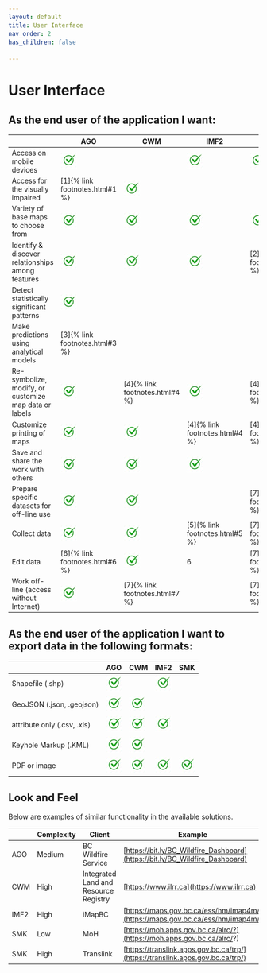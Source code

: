 ```yaml
---
layout: default
title: User Interface
nav_order: 2
has_children: false

---
```


# User Interface

## As the end user of the application I want:

|                                                     |AGO                                 | CWM                                | IMF2                               |SMK                                 |
|-----------------------------------------------------|------------------------------------|------------------------------------|------------------------------------|------------------------------------|
|Access on mobile devices                             |![](assets/images/check.jpg)        |                                    |![](assets/images/check.jpg)        |![](assets/images/check.jpg)        |
|Access for the visually impaired                     |[1]{% link footnotes.html#1 %}|![](assets/images/check.jpg)        |                                    |                                    |
|Variety of base maps to choose from                  |![](assets/images/check.jpg)        |![](assets/images/check.jpg)        |![](assets/images/check.jpg)        |![](assets/images/check.jpg)        |
|Identify & discover relationships among features     |![](assets/images/check.jpg)        |![](assets/images/check.jpg)        |![](assets/images/check.jpg)        |[2]{% link footnotes.html#2 %}|
|Detect statistically significant patterns            |![](assets/images/check.jpg)        |                                    |                                    |                                    |
|Make predictions using analytical models             |[3]{% link footnotes.html#3 %}|                                    |                                    |                                    |
|Re-symbolize, modify, or customize map data or labels|![](assets/images/check.jpg)        |[4]{% link footnotes.html#4 %}|![](assets/images/check.jpg)        |[4]{% link footnotes.html#4 %}| 
|Customize printing of maps                           |![](assets/images/check.jpg)        |![](assets/images/check.jpg)        |[4]{% link footnotes.html#4 %}|[4]{% link footnotes.html#4 %}|
|Save and share the work with others                  |![](assets/images/check.jpg)        |![](assets/images/check.jpg)        |![](assets/images/check.jpg)        |                                    |
|Prepare specific datasets for off-line use           |![](assets/images/check.jpg)        |![](assets/images/check.jpg)        |                                    |[7]{% link footnotes.html#7 %}|
|Collect data                                         |![](assets/images/check.jpg)        |![](assets/images/check.jpg)        |[5]{% link footnotes.html#5 %}|[7]{% link footnotes.html#7 %}|
|Edit data                                            |[6]{% link footnotes.html#6 %}|![](assets/images/check.jpg)        |6                                   |[7]{% link footnotes.html#7 %}|
|Work off-line (access without Internet)              |![](assets/images/check.jpg)        |[7]{% link footnotes.html#7 %}|                                    |[7]{% link footnotes.html#7 %}|   


## As the end user of the application I want to export data in the following formats:

|                            |AGO                         | CWM                        | IMF2                       |SMK                          |
|----------------------------|----------------------------|----------------------------|----------------------------|-----------------------------|
|Shapefile (.shp)            |![](assets/images/check.jpg)|                            |![](assets/images/check.jpg)|                             |
|GeoJSON (.json, .geojson)   |![](assets/images/check.jpg)|![](assets/images/check.jpg)|                            |                             |
|attribute only (.csv, .xls) |![](assets/images/check.jpg)|![](assets/images/check.jpg)|![](assets/images/check.jpg)|                             |
|Keyhole Markup (.KML)       |![](assets/images/check.jpg)|![](assets/images/check.jpg)|                            |                             |
|PDF or image                |![](assets/images/check.jpg)|![](assets/images/check.jpg)|![](assets/images/check.jpg)| ![](assets/images/check.jpg)|

## Look and Feel

Below are examples of similar functionality in the available solutions.

|    |Complexity|Client                               | Example                                                                      |
|----|----------|-------------------------------------|------------------------------------------------------------------------------|
|AGO |Medium    |BC Wildfire Service                  |[https://bit.ly/BC_Wildfire_Dashboard](https://bit.ly/BC_Wildfire_Dashboard)  |
|CWM |High      |Integrated Land and Resource Registry|[https://www.ilrr.ca](https://www.ilrr.ca)                                    | 
|IMF2|High      |iMapBC                               |[https://maps.gov.bc.ca/ess/hm/imap4m/](https://maps.gov.bc.ca/ess/hm/imap4m/)|
|SMK |Low       |MoH                                  |[https://moh.apps.gov.bc.ca/alrc/?](https://moh.apps.gov.bc.ca/alrc/?)        |
|SMK |High      |Translink                            |[https://translink.apps.gov.bc.ca/trp/](https://translink.apps.gov.bc.ca/trp/)|
